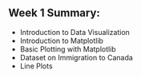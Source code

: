 ## Week 1 Summary:
* Introduction to Data Visualization
* Introduction to Matplotlib
* Basic Plotting with Matplotlib
* Dataset on Immigration to Canada
* Line Plots
